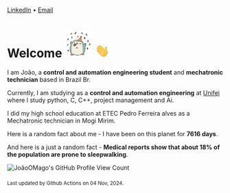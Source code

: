 [LinkedIn](https://www.linkedin.com/in/joão-pedro-gozzoli-b95641301/) &bull;
[Email](joaopedrogozzoli@gmail.com)

# Welcome <img src="happy.gif" height="64px" /> <img src="wave.gif" height="32px" />

I am João, a  **control and automation engineering student** and **mechatronic technician** based in Brazil Br.

Currently, I am studying as a **control and automation engineering** at [Unifei](https://unifei.edu.br) where I study python, C, C++, project management and Ai.

I did my high school education at ETEC Pedro Ferreira alves as a Mechatronic technician in Mogi Mirim.

Here is a random fact about me - I have been on this planet for **7616 days**.

And here is a just a random fact -  **Medical reports show that about 18% of the population are prone to sleepwalking**.

![JoãoOMago's GitHub Profile View Count](https://komarev.com/ghpvc/?username=JoaoOMago)

<sub>Last updated by Github Actions on 04 Nov, 2024.</sub>

